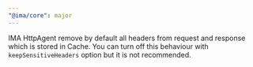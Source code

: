 ```yaml
---
"@ima/core": major
---
```


IMA HttpAgent remove by default all headers from request and response which is stored in Cache. You can turn off this behaviour with `keepSensitiveHeaders` option but it is not recommended.
